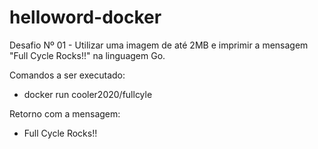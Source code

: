 # helloword-docker
Desafio Nº 01 - Utilizar uma imagem de até 2MB e imprimir a mensagem "Full Cycle Rocks!!" na linguagem Go.

Comandos a ser executado:

- docker run cooler2020/fullcyle

Retorno com a mensagem:

- Full Cycle Rocks!!

